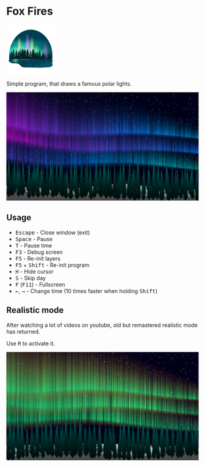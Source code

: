 Fox Fires
=========

![Fox Fires](icon.png)

Simple program, that draws a famous polar lights.

![Fox Fires](example.png)

Usage
-----

* <kbd>Escape</kbd> - Close window (exit)
* <kbd>Space</kbd> - Pause
* <kbd>T</kbd> - Pause time
* <kbd>F3</kbd> - Debug screen
* <kbd>F5</kbd> - Re-init layers
* <kbd>F5</kbd> + <kbd>Shift</kbd> - Re-init program
* <kbd>H</kbd> - Hide cursor
* <kbd>S</kbd> - Skip day
* <kbd>F</kbd> (<kbd>F11</kbd>) - Fullscreen
* <kbd>←</kbd>, <kbd>→</kbd> - Change time (10 times faster when holding <kbd>Shift</kbd>)

Realistic mode
--------------

After watching a lot of videos on youtube, old but remastered realistic mode has returned.

Use <kbd>R</kbd> to activate it.

![Fox Fires - Realistic mode](example-realistic.png)
